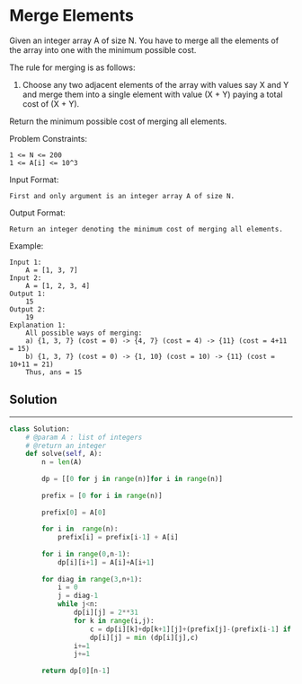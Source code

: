 <h1>Merge  Elements</h1>

<p>
Given an integer array A of size N. You have to merge all the elements of the array into one with the minimum possible cost.

The rule for merging is as follows:

1. Choose any two adjacent elements of the array with values say X and Y and merge them into a single element with value (X + Y) paying a total cost of (X + Y).

Return the minimum possible cost of merging all elements.

Problem Constraints:

    1 <= N <= 200
    1 <= A[i] <= 10^3
Input Format:

    First and only argument is an integer array A of size N.
Output Format:

    Return an integer denoting the minimum cost of merging all elements.
Example:

    Input 1:
        A = [1, 3, 7]
    Input 2:
        A = [1, 2, 3, 4]
    Output 1:
        15
    Output 2:
        19
    Explanation 1:
        All possible ways of merging:
        a) {1, 3, 7} (cost = 0) -> {4, 7} (cost = 4) -> {11} (cost = 4+11 = 15)
        b) {1, 3, 7} (cost = 0) -> {1, 10} (cost = 10) -> {11} (cost = 10+11 = 21)
        Thus, ans = 15

<h2>Solution</h2>

***

```python
class Solution:
    # @param A : list of integers
    # @return an integer
    def solve(self, A):
        n = len(A)
    
        dp = [[0 for j in range(n)]for i in range(n)]
        
        prefix = [0 for i in range(n)]
        
        prefix[0] = A[0]
        
        for i in  range(n):
            prefix[i] = prefix[i-1] + A[i]
            
        for i in range(0,n-1):
            dp[i][i+1] = A[i]+A[i+1]
        
        for diag in range(3,n+1):
            i = 0
            j = diag-1
            while j<n:
                dp[i][j] = 2**31
                for k in range(i,j):
                    c = dp[i][k]+dp[k+1][j]+(prefix[j]-(prefix[i-1] if i>0 else 0))
                    dp[i][j] = min (dp[i][j],c)
                i+=1
                j+=1
        
        return dp[0][n-1]
```